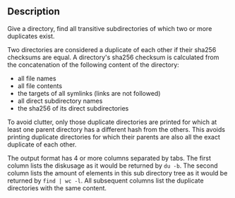 Description
-----------

Give a directory, find all transitive subdirectories of which two or more
duplicates exist.

Two directories are considered a duplicate of each other if their sha256
checksums are equal. A directory's sha256 checksum is calculated from the
concatenation of the following content of the directory:

 - all file names
 - all file contents
 - the targets of all symlinks (links are not followed)
 - all direct subdirectory names
 - the sha256 of its direct subdirectories

To avoid clutter, only those duplicate directories are printed for which at
least one parent directory has a different hash from the others. This avoids
printing duplicate directories for which their parents are also all the exact
duplicate of each other.

The output format has 4 or more columns separated by tabs. The first column
lists the diskusage as it would be returned by `du -b`. The second column lists
the amount of elements in this sub directory tree as it would be returned by
`find | wc -l`. All subsequent columns list the duplicate directories with the
same content.
